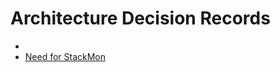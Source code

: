 # Architecture Decision Records

* [](0001-record-architecture-decisions.md)
* [Need for StackMon](0002-intro.md)
